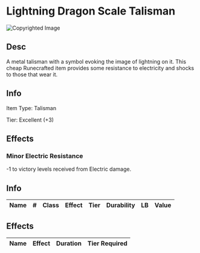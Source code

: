 # Lightning Dragon Scale Talisman

![Copyrighted Image](LightningDragonScaleTalisman.png)

## Desc

A metal talisman with a symbol evoking the image of lightning on it. This cheap Runecrafted item provides some resistance to electricity and shocks to those that wear it.

## Info

Item Type: Talisman

Tier: Excellent (+3)

## Effects

### Minor Electric Resistance

-1 to victory levels received from Electric damage.

## Info

| Name | # | Class | Effect | Tier | Durability | LB | Value |
| :--: | :-: | :---: | :----: | :--: | :--------: | :-: | :---: |

## Effects

| Name | Effect | Duration | Tier Required |
| :--- | :----: | :------: | :-----------: |

